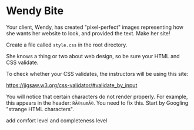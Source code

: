 # Wendy Bite

Your client, Wendy, has created "pixel-perfect" images representing how she wants her website to look, and provided the text. Make her site!

Create a file called `style.css` in the root directory.

She knows a thing or two about web design, so be sure your HTML and CSS validate.

To check whether your CSS validates, the instructors will be using this site:

https://jigsaw.w3.org/css-validator/#validate_by_input

You will notice that certain characters do not render properly. For example, this appears in the header: `RÃ©sumÃ©`. You need to fix this. Start by Googling "strange HTML characters".


add comfort level and completeness level
